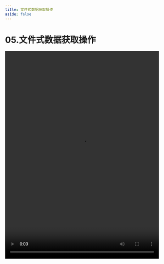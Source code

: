 ```yaml
---
title: 文件式数据获取操作
aside: false
---
```


# 05.文件式数据获取操作

<video autoplay src="http://qn.chinavanes.com/nodejs/module-7/05.文件式数据获取操作.mp4" controls controlsList="nodownload" width="100%" height="680"/>


